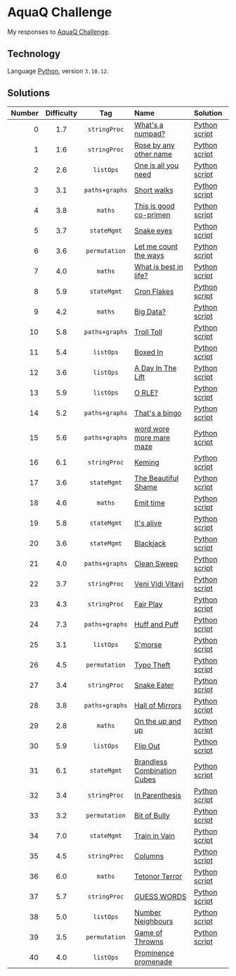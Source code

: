 # AquaQ Challenge

My responses to [AquaQ Challenge](https://challenges.aquaq.co.uk/).

## Technology

Language [Python](https://www.python.org/), version `3.10.12`.

## Solutions

| Number | Difficulty | Tag            | Name                                                  | Solution                                    |
|-------:|:----------:|:--------------:|:------------------------------------------------------|:--------------------------------------------|
| 0      | 1.7        | `stringProc`   | [What's a numpad?](./tasks/challenge00.md)            | [Python script](./solutions/challenge00.py) |
| 1      | 1.6        | `stringProc`   | [Rose by any other name](./tasks/challenge01.md)      | [Python script](./solutions/challenge01.py) |
| 2      | 2.6        | `listOps`      | [One is all you need](./tasks/challenge02.md)         | [Python script](./solutions/challenge02.py) |
| 3      | 3.1        | `paths+graphs` | [Short walks](./tasks/challenge03.md)                 | [Python script](./solutions/challenge03.py) |
| 4      | 3.8        | `maths`        | [This is good co-primen](./tasks/challenge04.md)      | [Python script](./solutions/challenge04.py) |
| 5      | 3.7        | `stateMgmt`    | [Snake eyes](./tasks/challenge05.md)                  | [Python script](./solutions/challenge05.py) |
| 6      | 3.6        | `permutation`  | [Let me count the ways](./tasks/challenge06.md)       | [Python script](./solutions/challenge06.py) |
| 7      | 4.0        | `maths`        | [What is best in life?](./tasks/challenge07.md)       | [Python script](./solutions/challenge07.py) |
| 8      | 5.9        | `stateMgmt`    | [Cron Flakes](./tasks/challenge08.md)                 | [Python script](./solutions/challenge08.py) |
| 9      | 4.2        | `maths`        | [Big Data?](./tasks/challenge09.md)                   | [Python script](./solutions/challenge09.py) |
| 10     | 5.8        | `paths+graphs` | [Troll Toll](./tasks/challenge10.md)                  | [Python script](./solutions/challenge10.py) |
| 11     | 5.4        | `listOps`      | [Boxed In](./tasks/challenge11.md)                    | [Python script](./solutions/challenge11.py) |
| 12     | 3.6        | `listOps`      | [A Day In The Lift](./tasks/challenge12.md)           | [Python script](./solutions/challenge12.py) |
| 13     | 5.9        | `listOps`      | [O RLE?](./tasks/challenge13.md)                      | [Python script](./solutions/challenge13.py) |
| 14     | 5.2        | `paths+graphs` | [That's a bingo](./tasks/challenge14.md)              | [Python script](./solutions/challenge14.py) |
| 15     | 5.6        | `paths+graphs` | [word wore more mare maze](./tasks/challenge15.md)    | [Python script](./solutions/challenge15.py) |
| 16     | 6.1        | `stringProc`   | [Keming](./tasks/challenge16.md)                      | [Python script](./solutions/challenge16.py) |
| 17     | 3.6        | `stateMgmt`    | [The Beautiful Shame](./tasks/challenge17.md)         | [Python script](./solutions/challenge17.py) |
| 18     | 4.6        | `maths`        | [Emit time](./tasks/challenge18.md)                   | [Python script](./solutions/challenge18.py) |
| 19     | 5.8        | `stateMgmt`    | [It's alive](./tasks/challenge19.md)                  | [Python script](./solutions/challenge19.py) |
| 20     | 3.6        | `stateMgmt`    | [Blackjack](./tasks/challenge20.md)                   | [Python script](./solutions/challenge20.py) |
| 21     | 4.0        | `paths+graphs` | [Clean Sweep](./tasks/challenge21.md)                 | [Python script](./solutions/challenge21.py) |
| 22     | 3.7        | `stringProc`   | [Veni Vidi Vitavi](./tasks/challenge22.md)            | [Python script](./solutions/challenge22.py) |
| 23     | 4.3        | `stringProc`   | [Fair Play](./tasks/challenge23.md)                   | [Python script](./solutions/challenge23.py) |
| 24     | 7.3        | `paths+graphs` | [Huff and Puff](./tasks/challenge24.md)               | [Python script](./solutions/challenge24.py) |
| 25     | 3.1        | `listOps`      | [S'morse](./tasks/challenge25.md)                     | [Python script](./solutions/challenge25.py) |
| 26     | 4.5        | `permutation`  | [Typo Theft](./tasks/challenge26.md)                  | [Python script](./solutions/challenge26.py) |
| 27     | 3.4        | `stringProc`   | [Snake Eater](./tasks/challenge27.md)                 | [Python script](./solutions/challenge27.py) |
| 28     | 3.8        | `paths+graphs` | [Hall of Mirrors](./tasks/challenge28.md)             | [Python script](./solutions/challenge28.py) |
| 29     | 2.8        | `maths`        | [On the up and up](./tasks/challenge29.md)            | [Python script](./solutions/challenge29.py) |
| 30     | 5.9        | `listOps`      | [Flip Out](./tasks/challenge30.md)                    | [Python script](./solutions/challenge30.py) |
| 31     | 6.1        | `stateMgmt`    | [Brandless Combination Cubes](./tasks/challenge31.md) | [Python script](./solutions/challenge31.py) |
| 32     | 3.4        | `stringProc`   | [In Parenthesis](./tasks/challenge32.md)              | [Python script](./solutions/challenge32.py) |
| 33     | 3.2        | `permutation`  | [Bit of Bully](./tasks/challenge33.md)                | [Python script](./solutions/challenge33.py) |
| 34     | 7.0        | `stateMgmt`    | [Train in Vain](./tasks/challenge34.md)               | [Python script](./solutions/challenge34.py) |
| 35     | 4.5        | `stringProc`   | [Columns](./tasks/challenge35.md)                     | [Python script](./solutions/challenge35.py) |
| 36     | 6.0        | `maths`        | [Tetonor Terror](./tasks/challenge36.md)              | [Python script](./solutions/challenge36.py) |
| 37     | 5.7        | `stringProc`   | [GUESS WORDS](./tasks/challenge37.md)                 | [Python script](./solutions/challenge37.py) |
| 38     | 5.0        | `listOps`      | [Number Neighbours](./tasks/challenge38.md)           | [Python script](./solutions/challenge38.py) |
| 39     | 3.5        | `permutation`  | [Game of Throwns](./tasks/challenge39.md)             | [Python script](./solutions/challenge39.py) |
| 40    | 4.0     | `listOps`     | [Prominence promenade](./solutions/challenge40.py)|

